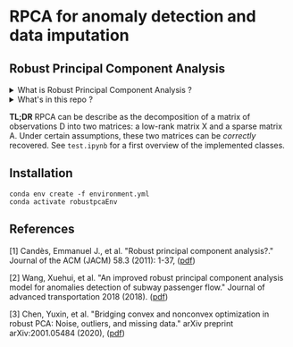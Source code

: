 RPCA for anomaly detection and data imputation
=


## **Robust Principal Component Analysis**


<details>
<summary>What is Robust Principal Component Analysis ?</summary>

Robust Principal Component Analysis (RPCA) is a modification of the statistical procedure of [principal component analysis (PCA)](https://en.wikipedia.org/wiki/Principal_component_analysis) which allows to work with grossly corrupted observations.

Suppose we are given a large data matrix $\mathbf{D}$, and know that it may be decomposed as
$$
\mathbf{D} = \mathbf{X}^* + \mathbf{A}^*
$$
where $\mathbf{X}^*$ has low-rank and $\mathbf{A}^*$ is sparse. We do not know the low-dimensional column and row space of $\mathbf{X}^*$, not even their dimension. Similarly, for the non-zero entries of $\mathbf{A}^*$, we do not know their location, magnitude or even their number. Are the low-rank and sparse parts possible to recover both *accurately* and *efficiently*?

Of course, for the separation problem to make sense, the low-rank part cannot be sparse and analogously, the sparse part cannot be low-rank. See [here](https://arxiv.org/abs/0912.3599) for more details.

Formally, the problem is expressed as
$$
\begin{align*}
& \text{minimise} \quad \text{rank} (\mathbf{X} ) + \lambda \Vert \mathbf{A} \Vert_0 \\
& \text{s.t.} \quad \mathbf{D} = \mathbf{X} + \mathbf{A}
\end{align*}
$$
Unfortunately this optimization problem is a NP-hard problem due to its nonconvexity and discontinuity. So then, a widely used solving scheme is replacing rank($\mathbf{X}$) by its convex envelope —the nuclear norm $\Vert \mathbf{X} \Vert_*$— and the $\ell_0$ penalty is replaced with the $\ell_1$-norm, which is good at modeling the sparse noise and has high efficient solution. Therefore, the problem becomes
$$
\begin{align*}
& \text{minimise} \quad \Vert \mathbf{X} \Vert_* + \lambda \Vert \mathbf{A} \Vert_1 \\
& \text{s.t.} \quad \mathbf{D} = \mathbf{X} + \mathbf{A}
\end{align*}
$$

Theoretically, this is guaranteed to work even if the rank of $\mathbf{X}^*$ grows almost linearly in the dimension of the matrix, and the errors in $\mathbf{A}^*$ are up to a constant fraction of all entries. Algorithmically, the above problem can be solved by efficient and scalable algorithms, at a cost not so much higher than the classical PCA. Empirically, a number of simulations and experiments suggest this works under surprisingly broad conditions for many types of real data.

Some examples of real-life applications are background modelling from video surveillance, face recognition, speech recognition.


</details>

<details>
<summary>What's in this repo ?</summary>

Three classes are implemented: 
1. RPCA (see p.29 of this [paper](https://arxiv.org/abs/0912.3599)).
The optimisation problem is the following 
$$
\begin{align*}
& \text{minimise} \quad \Vert \mathbf{X} \Vert_* + \lambda \Vert \mathbf{A} \Vert_1 \\
& \text{s.t.} \quad \mathbf{D} = \mathbf{X} + \mathbf{A}
\end{align*}
$$
2. ImprovedRPCA (based on this [paper](https://www.hindawi.com/journals/jat/2018/7191549/)). The optimisation problem is the following 
$$
\begin{align*}
& \text{minimise} \quad \Vert \mathbf{X} \Vert_* + \lambda \Vert \mathbf{A} \Vert_1 + \sum_{i=1}^p \eta_i \Vert \mathbf{H_iX} \Vert_1\\
& \text{s.t.} \quad \mathbf{D} = \mathbf{X} + \mathbf{A}
\end{align*}
$$
3. NoisyRPCA (based on this [paper](https://arxiv.org/abs/2001.05484) and this [paper](https://www.hindawi.com/journals/jat/2018/7191549/)). The optimisation problem is the following 
$$
\begin{align*}
& \text{minimise} \quad \Vert P_{\Omega}(\mathbf{X}+\mathbf{A}-\mathbf{D}) \Vert_F^2 + \tau \Vert \mathbf{X} \Vert_* + \lambda \Vert \mathbf{A} \Vert_1 + \sum_{i=1}^p \eta_i \Vert \mathbf{H_iX} \Vert_1\\
& \text{s.t.} \quad \mathbf{D} = \mathbf{X} + \mathbf{A} + \mathbf{E}
\end{align*}
$$

Each of these classes is adapted to take as input either a time series or a matrix directly. If a time series is passed, a pre-processing is done (see ...).


</details>

**TL;DR** RPCA can be describe as the decomposition of a matrix of observations D into two matrices: a low-rank matrix X and a sparse matrix A. Under certain assumptions, these two matrices can be *correctly* recovered. See ```test.ipynb``` for a first overview of the implemented classes.


## **Installation**

```
conda env create -f environment.yml
conda activate robustpcaEnv
```

## **References**
[1] Candès, Emmanuel J., et al. "Robust principal component analysis?." Journal of the ACM (JACM) 58.3 (2011): 1-37, ([pdf](https://arxiv.org/abs/0912.3599))

[2] Wang, Xuehui, et al. "An improved robust principal component analysis model for anomalies detection of subway passenger flow." Journal of advanced transportation 2018 (2018). ([pdf](https://www.hindawi.com/journals/jat/2018/7191549/))

[3] Chen, Yuxin, et al. "Bridging convex and nonconvex optimization in robust PCA: Noise, outliers, and missing data." arXiv preprint arXiv:2001.05484 (2020), ([pdf](https://arxiv.org/abs/2001.05484))
